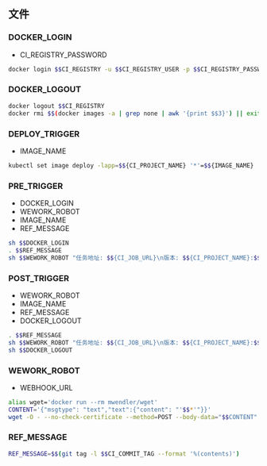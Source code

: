 ## 文件

### DOCKER_LOGIN
- CI_REGISTRY_PASSWORD
```bash
docker login $$CI_REGISTRY -u $$CI_REGISTRY_USER -p $$CI_REGISTRY_PASSWORD
```

### DOCKER_LOGOUT
```bash
docker logout $$CI_REGISTRY
docker rmi $$(docker images -a | grep none | awk '{print $$3}') || exit 0
```

### DEPLOY_TRIGGER
- IMAGE_NAME
```bash
kubectl set image deploy -lapp=$${CI_PROJECT_NAME} '*'=$${IMAGE_NAME}
```

### PRE_TRIGGER
- DOCKER_LOGIN
- WEWORK_ROBOT
- IMAGE_NAME
- REF_MESSAGE
```bash
sh $$DOCKER_LOGIN
. $$REF_MESSAGE
sh $$WEWORK_ROBOT "任务地址: $${CI_JOB_URL}\n版本: $${CI_PROJECT_NAME}:$${CI_COMMIT_REF_NAME}\n镜像: $${IMAGE_NAME}\n提交者: $${CI_COMMIT_AUTHOR}\n信息: $${REF_MESSAGE}\n状态: 部署中"
```

### POST_TRIGGER
- WEWORK_ROBOT
- IMAGE_NAME
- REF_MESSAGE
- DOCKER_LOGOUT
```bash
. $$REF_MESSAGE
sh $$WEWORK_ROBOT "任务地址: $${CI_JOB_URL}\n版本: $${CI_PROJECT_NAME}:$${CI_COMMIT_REF_NAME}\n镜像: $${IMAGE_NAME}\n提交者: $${CI_COMMIT_AUTHOR}\n信息: $${REF_MESSAGE}\n状态: 部署完成"
sh $$DOCKER_LOGOUT
```

### WEWORK_ROBOT
- WEBHOOK_URL
```bash
alias wget='docker run --rm mwendler/wget'
CONTENT='{"msgtype": "text","text":{"content": "'$$*'"}}'
wget -O - --no-check-certificate --method=POST --body-data="$$CONTENT" $$WEBHOOK_URL
```

### REF_MESSAGE
```bash
REF_MESSAGE=$$(git tag -l $$CI_COMMIT_TAG --format '%(contents)')
```